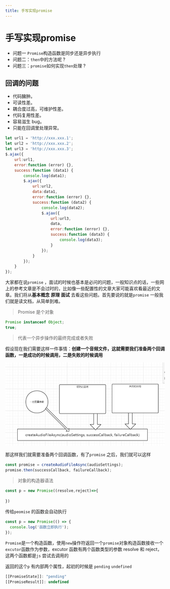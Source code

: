 ```yaml
---
title: 手写实现promise
---
```


# 手写实现promise

- 问题一 `Promise`构造函数是同步还是异步执行
- 问题二：`then`中的方法呢 ?
- 问题三：`promise`如何实现`then`处理 ?

## 回调的问题

- 代码臃肿。
- 可读性差。
- 耦合度过高，可维护性差。
- 代码复用性差。
- 容易滋生 bug。
- 只能在回调里处理异常。

```js
let url1 = 'http://xxx.xxx.1';
let url2 = 'http://xxx.xxx.2';
let url3 = 'http://xxx.xxx.3';
$.ajax({
    url:url1,
    error:function (error) {},
    success:function (data1) {
        console.log(data1);
        $.ajax({
            url:url2,
            data:data1,
            error:function (error) {},
            success:function (data2) {
                console.log(data2);
                $.ajax({
                    url:url3,
                    data,
                    error:function (error) {},
                    success:function (data3) {
                        console.log(data3);
                    }
                });
            }
        });
    }
});
```

大家都在说`promise` ，面试的时候也基本是必问的问题，一般知识点的话，一些网上的参考文章是不会过时的，比如像一些配置性的文章大家可能喜欢看最近的文章。我们将从**基本概念** **原理** **面试** 去看这些问题。首先要说的就是`promise` 一般我们就是读文档，从简单到难。

> Promise 是个对象

```js
Promise instanceof Object;
true;
```

> 代表一个异步操作的最终完成或者失败

假设现在我们需要这样一件事情：**创建一个音频文件，这就需要我们准备两个回调函数，一是成功的时候调用，二是失败的时候调用**

![image-20200610213825567](https://raw.githubusercontent.com/yayxs/Pics/master/image-20200610213825567.png)

那这样我们就需要准备两个回调函数，有了`promise` 之后，我们就可以这样

```js
const promise = createAudioFileAsync(audioSettings);
promise.then(successCallback, failureCallback);
```

>对象的构造器语法

```js
const p = new Promise((resolve,reject)=>{
    
})
```

传给`peomise` 的函数会自动执行

```js
const p = new Promise(() => {
  console.log('函数立即执行');
});
```

`Promise`是一个构造函数，使用`new`操作符返回一个`promise`对象构造函数接收一个`excutor`函数作为参数，excutor 函数有两个函数类型的参数 resolve 和 reject，这两个函数都是`js` 尝试去调用的

返回的这个`p` 有内部两个属性，起初的时候是 `pending` `undefined`

```js
[[PromiseState]]: "pending"
[[PromiseResult]]: undefined
```







